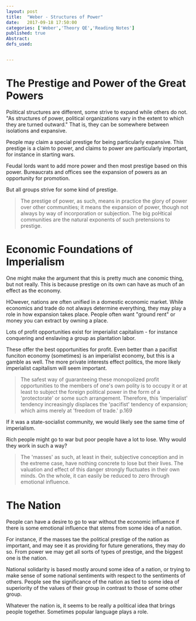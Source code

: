 ```yaml
---
layout: post
title:  "Weber - Structures of Power"
date:   2017-09-18 17:50:00
categories: ['Weber','Theory QE','Reading Notes']
published: true
Abstract:
defs_used:


---
```

# The Prestige and Power of the Great Powers

Political structures are different, some strive to expand while others do not. "As structures of power, political organizations vary in the extent to which they are turned outward." That is, they can be somewhere between isolations and expansive.

People may claim a special prestige for being particularly expansive. This prestige is a claim to power, and claims to power are particularly important, for instance in starting wars.  

Feudal lords want to add more power and then most prestige based on this power. Bureaucrats and offices see the expansion of powers as an opportunity for promotion.

But all groups strive for some kind of prestige.

>The prestige of power, as such, means in practice the glory of power
over other communities; it means the expansion of power, though not
always by way of incorporation or subjection. The big poHtical communities
are the natural exponents of such pretensions to prestige.

# Economic Foundations of Imperialism

One might make the argument that this is pretty much ane conomic thing, but not really. This is because prestige on its own can have as much of an effect as the economy.

HOwever, nations are often unified in a domestic economic market. While economics and trade do not always determine everything, they may play a role in how expansion takes place. People often want "ground rent" or money you can extract by owning a place.

Lots of profit opportunities exist for imperialist capitalism - for instance conquering and enslaving a group as plantation labor.

These offer the best opportunities for profit. Even better than a pacifist funciton economy (sometimes) is an imperialist economy, but this is a gamble as well. The more private interests effect politics, the more likely imperialist capitalism will seem important.

>The safest way of guaranteeing these monopolized profit opportunities
to the members of one's own polity is to occupy it or at least to subject
the foreign political power in the form of a 'protectorate' or some such
arrangement. Therefore, this 'imperialist' tendency increasingly displaces
the 'pacifist' tendency of expansion; which aims merely at 'freedom of
trade.' p.169

If it was a state-socialist community, we would likely see the same time of imperialism.

Rich people might go to war but poor people have a lot to lose. Why would they work in such a way?

>The 'masses' as such, at least
in their, subjective conception and in the extreme case, have nothing
concrete to lose but their lives. The valuation and effect of this danger
strongly fluctuates in their own minds. On the whole, it can easily be
reduced to zero through emotional influence.

# The Nation
People can have a desire to go to war without the economic influence if there is some emotional influence that stems from some idea of a nation.

For instance, if the masses tae the political prestige of the nation as important, and may see it as providing for future generations, they may do so. From power we may get all sorts of types of prestige, and the biggest one is the nation.

National solidarity is based mostly around some idea of a nation, or trying to make sense of some national sentiments with respect to the sentiments of others. People see the significance of the nation as tied to some idea of superiority of the values of their group in contrast to those of some other group.

Whatever the nation is, it seems to be really a political idea that brings people together. Sometimes popular language plays a role. 
